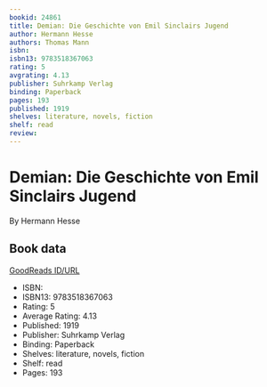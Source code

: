 ```yaml
---
bookid: 24861
title: Demian: Die Geschichte von Emil Sinclairs Jugend
author: Hermann Hesse
authors: Thomas Mann
isbn: 
isbn13: 9783518367063
rating: 5
avgrating: 4.13
publisher: Suhrkamp Verlag
binding: Paperback
pages: 193
published: 1919
shelves: literature, novels, fiction
shelf: read
review: 
---
```


# Demian: Die Geschichte von Emil Sinclairs Jugend

By Hermann Hesse

## Book data

[GoodReads ID/URL](https://www.goodreads.com/book/show/24861)

- ISBN: 
- ISBN13: 9783518367063
- Rating: 5
- Average Rating: 4.13
- Published: 1919
- Publisher: Suhrkamp Verlag
- Binding: Paperback
- Shelves: literature, novels, fiction
- Shelf: read
- Pages: 193

